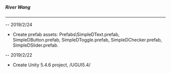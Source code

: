 ##### River Wang #####

-----------------------------------------------
-- 2019/2/24
- Create prefab assets: Prefabs\SimpleDText.prefab, SimpleDButton.prefab, SimpleDToggle.prefab, SimpleDChecker.prefab, SimpleDSlider.prefab.

-- 2019/2/22
- Create Unity 5.4.6 project, /UGUI5.4/